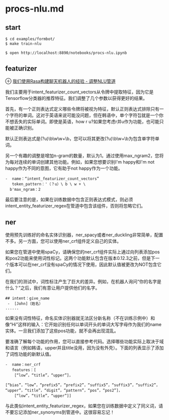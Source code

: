# procs-nlu.md
## start
```sh
$ cd examples/formbot/
$ make train-nlu

$ open http://localhost:8890/notebooks/procs-nlu.ipynb
```

## featurizer
⊕ [我们使用Rasa构建聊天机器人的经验 - 调整NLU管道](https://chatbotslife.com/our-experience-building-chatbots-with-rasa-tuning-the-nlu-pipeline-74a80cd565b8)

我们主要用于intent_featurizer_count_vectors从令牌中提取特征，因为它是Tensorflow分类器的推荐特征。我们调整了几个参数以获得更好的结果。

首先，有一个正则表达式定义哪些令牌将被视为特征，默认正则表达式排除只有一个字符的单词。这对于英语来说可能没问题，但在韩语中，单个字符집就是一个你不想丢失的实际单词。即使是英语，how r u?如果您考虑r并u作为功​​能，也可能只能被正确识别。

默认正则表达式是(?u)\b\w\w+\b，您可以将其更改(?u)\b\w+\b为包含单字符单词。

另一个有趣的调整是增加n-gram的数量，默认为1。通过使用max_ngram2，您将为每对连续的单词创建其他功能。例如，如果您想要识别I'm happy和I'm not happy作为不同的意图，它有助于not happy作为一个功能。

```
-  name：“intent_featurizer_count_vectors”
   token_pattern：'（？u）\ b \ w + \ 
  b'max_ngram：2
```

最后要注意的是，如果在训练数据中包含正则表达式模式，则必须intent_entity_featurizer_regex在管道中包含该组件，否则将忽略它们。

## ner
使用预先训练好的命名实体识别器，ner_spacy或者ner_duckling非常简单，配置不多。另一方面，您可以使用ner_crf组件定义自己的实体。

如果您在管道中使用spaCy，请确保您的ner_crf组件实际上通过向列表添加pos和pos2功能来使用词性标记。这两个功能默认包含在版本0.12.3之前，但是下一个版本可以在ner_crf没有spaCy的情况下使用，因此默认值被更改为NOT包含它们。

在我们的测试中，词性标注产生了巨大的差异。例如，在机器人询问“你的名字是什么？”之后，我们有意让用户提供他们的名字。

```
## intent：give_name
 -  [John]（姓名）
......
```

如果没有词性特征，命名实体识别器就无法区分新名称（不在训练示例中）和像“Hi”这样的输入：它开始识别任何以单词开头的单词大写字母作为我们的name实体。一旦我们添加了这些pos功能，就不会再出现混乱。

要准确了解每个功能的作用，您可以直接参考代码。选择哪些功能实际上取决于域和语言（例如韩语，upper并且title没用，因为没有外壳）。下面的列表显示了添加了词性功能的新默认值。

```
-  name：ner_crf
   features：[ 
    [“low”，“title”，“upper”]，
    [“bias”，“low”，“prefix5”，“prefix2”，“suffix5”，“suffix3”，“suffix2”， “upper”，“title”，“digit”，“pattern”，“pos”，“pos2”]，
    [“low”，“title”，“upper”]]
```    
与此类似intent_entity_featurizer_regex，如果您在训练数据中定义了同义词，请不要忘记添加ner_synonyms到管道中。这很容易忘记！



